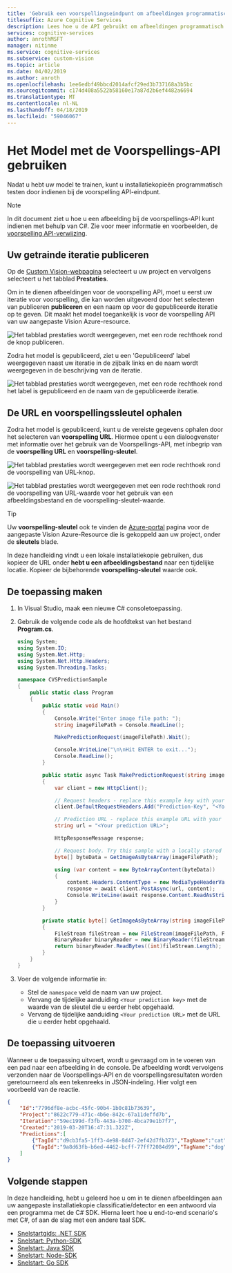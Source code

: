 ```yaml
---
title: 'Gebruik een voorspellingseindpunt om afbeeldingen programmatisch te testen met classificatie: Custom Vision'
titlesuffix: Azure Cognitive Services
description: Lees hoe u de API gebruikt om afbeeldingen programmatisch te testen met uw Custom Vision Service-classificatie.
services: cognitive-services
author: anrothMSFT
manager: nitinme
ms.service: cognitive-services
ms.subservice: custom-vision
ms.topic: article
ms.date: 04/02/2019
ms.author: anroth
ms.openlocfilehash: 1ee6edbf49bbcd2014afcf29ed3b737168a3b5bc
ms.sourcegitcommit: c174d408a5522b58160e17a87d2b6ef4482a6694
ms.translationtype: MT
ms.contentlocale: nl-NL
ms.lasthandoff: 04/18/2019
ms.locfileid: "59046067"
---
```

# <a name="use-your-model-with-the-prediction-api"></a>Het Model met de Voorspellings-API gebruiken

Nadat u hebt uw model te trainen, kunt u installatiekopieën programmatisch testen door indienen bij de voorspelling API-eindpunt.

> [!NOTE]
> In dit document ziet u hoe u een afbeelding bij de voorspellings-API kunt indienen met behulp van C#. Zie voor meer informatie en voorbeelden, de [voorspelling API-verwijzing](https://southcentralus.dev.cognitive.microsoft.com/docs/services/Custom_Vision_Prediction_3.0/operations/5c82db60bf6a2b11a8247c15).

## <a name="publish-your-trained-iteration"></a>Uw getrainde iteratie publiceren

Op de [Custom Vision-webpagina](https://customvision.ai) selecteert u uw project en vervolgens selecteert u het tabblad __Prestaties__.

Om in te dienen afbeeldingen voor de voorspelling API, moet u eerst uw iteratie voor voorspelling, die kan worden uitgevoerd door het selecteren van publiceren __publiceren__ en een naam op voor de gepubliceerde iteratie op te geven. Dit maakt het model toegankelijk is voor de voorspelling API van uw aangepaste Vision Azure-resource.

![Het tabblad prestaties wordt weergegeven, met een rode rechthoek rond de knop publiceren.](./media/use-prediction-api/unpublished-iteration.png)

Zodra het model is gepubliceerd, ziet u een 'Gepubliceerd' label weergegeven naast uw iteratie in de zijbalk links en de naam wordt weergegeven in de beschrijving van de iteratie.

![Het tabblad prestaties wordt weergegeven, met een rode rechthoek rond het label is gepubliceerd en de naam van de gepubliceerde iteratie.](./media/use-prediction-api/published-iteration.png)

## <a name="get-the-url-and-prediction-key"></a>De URL en voorspellingssleutel ophalen

Zodra het model is gepubliceerd, kunt u de vereiste gegevens ophalen door het selecteren van __voorspelling URL__. Hiermee opent u een dialoogvenster met informatie over het gebruik van de Voorspellings-API, met inbegrip van de __voorspelling URL__ en __voorspelling-sleutel__.

![Het tabblad prestaties wordt weergegeven met een rode rechthoek rond de voorspelling van URL-knop.](./media/use-prediction-api/published-iteration-prediction-url.png)

![Het tabblad prestaties wordt weergegeven met een rode rechthoek rond de voorspelling van URL-waarde voor het gebruik van een afbeeldingsbestand en de voorspelling-sleutel-waarde.](./media/use-prediction-api/prediction-api-info.png)

> [!TIP]
> Uw __voorspelling-sleutel__ ook te vinden de [Azure-portal](https://portal.azure.com) pagina voor de aangepaste Vision Azure-Resource die is gekoppeld aan uw project, onder de __sleutels__ blade.

In deze handleiding vindt u een lokale installatiekopie gebruiken, dus kopieer de URL onder **hebt u een afbeeldingsbestand** naar een tijdelijke locatie. Kopieer de bijbehorende __voorspelling-sleutel__ waarde ook.

## <a name="create-the-application"></a>De toepassing maken

1. In Visual Studio, maak een nieuwe C# consoletoepassing.

1. Gebruik de volgende code als de hoofdtekst van het bestand __Program.cs__.

    ```csharp
    using System;
    using System.IO;
    using System.Net.Http;
    using System.Net.Http.Headers;
    using System.Threading.Tasks;

    namespace CVSPredictionSample
    {
        public static class Program
        {
            public static void Main()
            {
                Console.Write("Enter image file path: ");
                string imageFilePath = Console.ReadLine();

                MakePredictionRequest(imageFilePath).Wait();

                Console.WriteLine("\n\nHit ENTER to exit...");
                Console.ReadLine();
            }

            public static async Task MakePredictionRequest(string imageFilePath)
            {
                var client = new HttpClient();

                // Request headers - replace this example key with your valid Prediction-Key.
                client.DefaultRequestHeaders.Add("Prediction-Key", "<Your prediction key>");

                // Prediction URL - replace this example URL with your valid Prediction URL.
                string url = "<Your prediction URL>";

                HttpResponseMessage response;

                // Request body. Try this sample with a locally stored image.
                byte[] byteData = GetImageAsByteArray(imageFilePath);

                using (var content = new ByteArrayContent(byteData))
                {
                    content.Headers.ContentType = new MediaTypeHeaderValue("application/octet-stream");
                    response = await client.PostAsync(url, content);
                    Console.WriteLine(await response.Content.ReadAsStringAsync());
                }
            }

            private static byte[] GetImageAsByteArray(string imageFilePath)
            {
                FileStream fileStream = new FileStream(imageFilePath, FileMode.Open, FileAccess.Read);
                BinaryReader binaryReader = new BinaryReader(fileStream);
                return binaryReader.ReadBytes((int)fileStream.Length);
            }
        }
    }
    ```

1. Voer de volgende informatie in:
   * Stel de `namespace` veld de naam van uw project.
   * Vervang de tijdelijke aanduiding `<Your prediction key>` met de waarde van de sleutel die u eerder hebt opgehaald.
   * Vervang de tijdelijke aanduiding `<Your prediction URL>` met de URL die u eerder hebt opgehaald.

## <a name="run-the-application"></a>De toepassing uitvoeren

Wanneer u de toepassing uitvoert, wordt u gevraagd om in te voeren van een pad naar een afbeelding in de console. De afbeelding wordt vervolgens verzonden naar de Voorspellings-API en de voorspellingsresultaten worden geretourneerd als een tekenreeks in JSON-indeling. Hier volgt een voorbeeld van de reactie.

```json
{
    "Id":"7796df8e-acbc-45fc-90b4-1b0c81b73639",
    "Project":"8622c779-471c-4b6e-842c-67a11deffd7b",
    "Iteration":"59ec199d-f3fb-443a-b708-4bca79e1b7f7",
    "Created":"2019-03-20T16:47:31.322Z",
    "Predictions":[
        {"TagId":"d9cb3fa5-1ff3-4e98-8d47-2ef42d7fb373","TagName":"cat", "Probability":1.0},
        {"TagId":"9a8d63fb-b6ed-4462-bcff-77ff72084d99","TagName":"dog", "Probability":0.1087869}
    ]
}
```

## <a name="next-steps"></a>Volgende stappen

In deze handleiding, hebt u geleerd hoe u om in te dienen afbeeldingen aan uw aangepaste installatiekopie classificatie/detector en een antwoord via een programma met de C# SDK. Hierna leert hoe u end-to-end scenario's met C#, of aan de slag met een andere taal SDK.

* [Snelstartgids: .NET SDK](csharp-tutorial.md)
* [Snelstart: Python-SDK](python-tutorial.md)
* [Snelstart: Java SDK](java-tutorial.md)
* [Snelstart: Node-SDK](node-tutorial.md)
* [Snelstart: Go SDK](go-tutorial.md)
